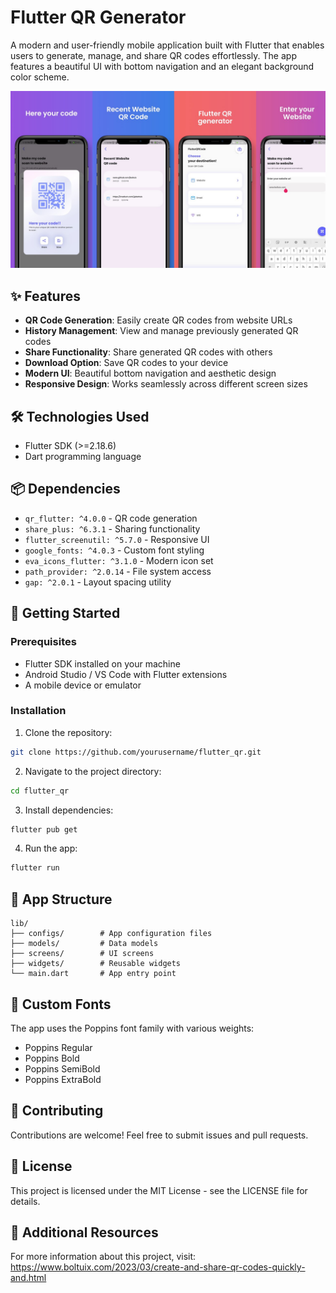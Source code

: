 # Flutter QR Generator

A modern and user-friendly mobile application built with Flutter that enables users to generate, manage, and share QR codes effortlessly. The app features a beautiful UI with bottom navigation and an elegant background color scheme.

<img src="boltuix qr.jpg" alt="Flutter QR Generator App Screenshot">

## ✨ Features

- **QR Code Generation**: Easily create QR codes from website URLs
- **History Management**: View and manage previously generated QR codes
- **Share Functionality**: Share generated QR codes with others
- **Download Option**: Save QR codes to your device
- **Modern UI**: Beautiful bottom navigation and aesthetic design
- **Responsive Design**: Works seamlessly across different screen sizes

## 🛠️ Technologies Used

- Flutter SDK (>=2.18.6)
- Dart programming language

## 📦 Dependencies

- `qr_flutter: ^4.0.0` - QR code generation
- `share_plus: ^6.3.1` - Sharing functionality
- `flutter_screenutil: ^5.7.0` - Responsive UI
- `google_fonts: ^4.0.3` - Custom font styling
- `eva_icons_flutter: ^3.1.0` - Modern icon set
- `path_provider: ^2.0.14` - File system access
- `gap: ^2.0.1` - Layout spacing utility

## 🚀 Getting Started

### Prerequisites

- Flutter SDK installed on your machine
- Android Studio / VS Code with Flutter extensions
- A mobile device or emulator

### Installation

1. Clone the repository:
```bash
git clone https://github.com/yourusername/flutter_qr.git
```

2. Navigate to the project directory:
```bash
cd flutter_qr
```

3. Install dependencies:
```bash
flutter pub get
```

4. Run the app:
```bash
flutter run
```

## 📱 App Structure

```
lib/
├── configs/        # App configuration files
├── models/         # Data models
├── screens/        # UI screens
├── widgets/        # Reusable widgets
└── main.dart       # App entry point
```

## 🎨 Custom Fonts

The app uses the Poppins font family with various weights:
- Poppins Regular
- Poppins Bold
- Poppins SemiBold
- Poppins ExtraBold

## 🤝 Contributing

Contributions are welcome! Feel free to submit issues and pull requests.

## 📝 License

This project is licensed under the MIT License - see the LICENSE file for details.

## 🔗 Additional Resources

For more information about this project, visit:
https://www.boltuix.com/2023/03/create-and-share-qr-codes-quickly-and.html